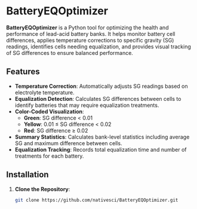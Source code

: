 # BatteryEQOptimizer

**BatteryEQOptimizer** is a Python tool for optimizing the health and performance of lead-acid battery banks. It helps monitor battery cell differences, applies temperature corrections to specific gravity (SG) readings, identifies cells needing equalization, and provides visual tracking of SG differences to ensure balanced performance.

## Features
- **Temperature Correction**: Automatically adjusts SG readings based on electrolyte temperature.
- **Equalization Detection**: Calculates SG differences between cells to identify batteries that may require equalization treatments.
- **Color-Coded Visualization**:
  - **Green**: SG difference < 0.01
  - **Yellow**: 0.01 ≤ SG difference < 0.02
  - **Red**: SG difference ≥ 0.02
- **Summary Statistics**: Calculates bank-level statistics including average SG and maximum difference between cells.
- **Equalization Tracking**: Records total equalization time and number of treatments for each battery.

## Installation
1. **Clone the Repository**:
   ```bash
   git clone https://github.com/nativesci/BatteryEQOptimizer.git
